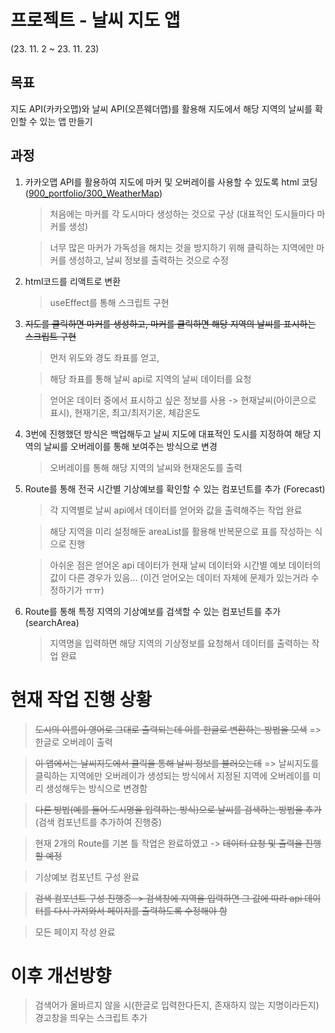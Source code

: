 # 프로젝트 - 날씨 지도 앱 
(23. 11. 2 ~ 23. 11. 23)

## 목표

지도 API(카카오맵)와 날씨 API(오픈웨더맵)를 활용해 지도에서 해당 지역의 날씨를 확인할 수 있는 앱 만들기

## 과정

1. 카카오맵 API를 활용하여 지도에 마커 및 오버레이를 사용할 수 있도록 html 코딩 ([900_portfolio/300_WeatherMap](https://github.com/WOONG-riginal/front-end/tree/main/900_portfolio/300_WeatherMap))
   
   > 처음에는 마커를 각 도시마다 생성하는 것으로 구상 (대표적인 도시들마다 마커를 생성)
   
   > 너무 많은 마커가 가독성을 해치는 것을 방지하기 위해 클릭하는 지역에만 마커를 생성하고, 날씨 정보를 출력하는 것으로 수정

2. html코드를 리액트로 변환
   
   > useEffect를 통해 스크립트 구현
   
3. <del>지도를 클릭하면 마커를 생성하고, 마커를 클릭하면 해당 지역의 날씨를 표시하는 스크립트 구현</del>

   > 먼저 위도와 경도 좌표를 얻고,
   
   > 해당 좌표를 통해 날씨 api로 지역의 날씨 데이터를 요청
   
   > 얻어온 데이터 중에서 표시하고 싶은 정보를 사용 -> 현재날씨(아이콘으로 표시), 현재기온, 최고/최저기온, 체감온도

4. 3번에 진행했던 방식은 백업해두고 날씨 지도에 대표적인 도시를 지정하여 해당 지역의 날씨를 오버레이를 통해 보여주는 방식으로 변경

   > 오버레이를 통해 해당 지역의 날씨와 현재온도를 출력

5. Route를 통해 전국 시간별 기상예보를 확인할 수 있는 컴포넌트를 추가 (Forecast)

   > 각 지역별로 날씨 api에서 데이터를 얻어와 값을 출력해주는 작업 완료
   
   > 해당 지역을 미리 설정해둔 areaList를 활용해 반복문으로 표를 작성하는 식으로 진행
   
   > 아쉬운 점은 얻어온 api 데이터가 현재 날씨 데이터와 시간별 예보 데이터의 값이 다른 경우가 있음... (이건 얻어오는 데이터 자체에 문제가 있는거라 수정하기가 ㅠㅠ)

6. Route를 통해 특정 지역의 기상예보를 검색할 수 있는 컴포넌트를 추가 (searchArea)

   > 지역명을 입력하면 해당 지역의 기상정보를 요청해서 데이터를 출력하는 작업 완료


# 현재 작업 진행 상황
   > <del>도시의 이름이 영어로 그대로 출력되는데 이를 한글로 변환하는 방법을 모색</del> => 한글로 오버레이 출력

   > <del>이 앱에서는 날씨지도에서 클릭을 통해 날씨 정보를 불러오는데</del> => 날씨지도를 클릭하는 지역에만 오버레이가 생성되는 방식에서 지정된 지역에 오버레이를 미리 생성해두는 방식으로 변경함

   > <del>다른 방법(예를 들어 도시명을 입력하는 방식)으로 날씨를 검색하는 방법을 추가</del> (검색 컴포넌트를 추가하여 진행중)

   > 현재 2개의 Route를 기본 틀 작업은 완료하였고 -> <del>데이터 요청 및 출력을 진행할 예정</del>
   
   > 기상예보 컴포넌트 구성 완료
   
   > <del>검색 컴포넌트 구성 진행중 -> 검색창에 지역을 입력하면 그 값에 따라 api 데이터를 다시 가져와서 페이지를 출력하도록 수정해야 함</del>

   > 모든 페이지 작성 완료


# 이후 개선방향

   > 검색어가 올바르지 않을 시(한글로 입력한다든지, 존재하지 않는 지명이라든지) 경고창을 띄우는 스크립트 추가
